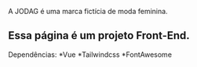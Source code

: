 A JODAG é uma marca fictícia de moda feminina.

## Essa página é um projeto Front-End.

Dependências:
*Vue
*Tailwindcss
*FontAwesome


